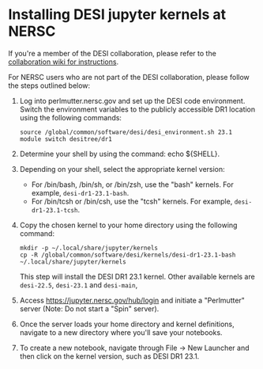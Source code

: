 # Installing DESI jupyter kernels at NERSC

If you're a member of the DESI collaboration, please refer to the [collaboration wiki for instructions](https://desi.lbl.gov/trac/wiki/Computing/JupyterAtNERSC).

For NERSC users who are not part of the DESI collaboration, please follow the steps outlined below:

1. Log into perlmutter.nersc.gov and set up the DESI code environment. Switch the environment variables to the publicly accessible DR1 location using the following commands:

    ```
    source /global/common/software/desi/desi_environment.sh 23.1
    module switch desitree/dr1
    ```

2. Determine your shell by using the command: echo ${SHELL}.

3. Depending on your shell, select the appropriate kernel version:
    * For /bin/bash, /bin/sh, or /bin/zsh, use the "bash" kernels. For example, `desi-dr1-23.1-bash`.
    * For /bin/tcsh or /bin/csh, use the "tcsh" kernels. For example, `desi-dr1-23.1-tcsh`.
    
4. Copy the chosen kernel to your home directory using the following command:
    ```
    mkdir -p ~/.local/share/jupyter/kernels
    cp -R /global/common/software/desi/kernels/desi-dr1-23.1-bash ~/.local/share/jupyter/kernels
    ```
    This step will install the DESI DR1 23.1 kernel. Other available kernels are `desi-22.5`, `desi-23.1` and `desi-main`,

5. Access https://jupyter.nersc.gov/hub/login and initiate a "Perlmutter" server (Note: Do not start a "Spin" server).

6. Once the server loads your home directory and kernel definitions, navigate to a new directory where you'll save your notebooks.

7. To create a new notebook, navigate through File -> New Launcher and then click on the kernel version, such as DESI DR1 23.1.


